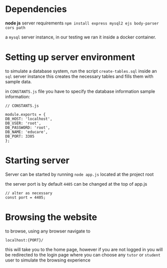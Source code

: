 # Dependencies

**node js** server requirements
`npm install express mysql2 ejs body-parser cors path`

a `mysql` server instance, in our testing we ran it inside a docker container. 

# Setting up server environment

to simulate a database system, run the script 
`create-tables.sql`
inside an `sql` server instance
this creates the necessary tables and fills them with sample data.

in `CONSTANTS.js` file you have to specify the database information
sample information:

```
// CONSTANTS.js

module.exports = {
DB_HOST: 'localhost',
DB_USER: 'root',
DB_PASSWORD: 'root',
DB_NAME: 'educare',
DB_PORT: 3305 
};
```

# Starting server

Server can be started by running 
`node app.js`
located at the project root

the server port is by default `4405`
can be changed at the top of app.js

```
// alter as necessary
const port = 4405; 
```

# Browsing the website

to browse, using any browser navigate to

`localhost:{PORT}/`

this will take you to the home page, however if you are not logged in you will be redirected to the login page where you can choose any `tutor` or `student` user to simulate the browsing experience
